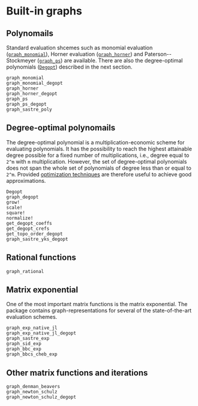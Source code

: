
# Built-in graphs

## Polynomails
Standard evaluation shcemes such as monomial evaluation ([`graph_monomial`](@ref)), Horner evaluation ([`graph_horner`](@ref)) and Paterson--Stockmeyer ([`graph_ps`](@ref)) are available. There are also the degree-optimal polynomials ([`Degopt`](@ref)) described in the next section.
```@docs
graph_monomial
graph_monomial_degopt
graph_horner
graph_horner_degopt
graph_ps
graph_ps_degopt
graph_sastre_poly
```


## Degree-optimal polynomails
The degree-optimal polynomial is a multiplication-economic scheme for evaluating polynomials.
It has the possibility to reach the highest attainable degree possible for a fixed number of multiplications, i.e., degree equal to ``2^m`` with ``m`` multiplication. However, the set of degree-optimal polynomials does not span the whole set of polynomials of degree less than or equal to ``2^m``. Provided [optimization techniques](optim.md) are therefore useful to achieve good approximations.
```@docs
Degopt
graph_degopt
grow!
scale!
square!
normalize!
get_degopt_coeffs
get_degopt_crefs
get_topo_order_degopt
graph_sastre_yks_degopt
```

## Rational functions
```@docs
graph_rational
```

## Matrix exponential
One of the most important matrix functions is the matrix exponential.
The package contains graph-representations for several of the state-of-the-art evaluation schemes.
```@docs
graph_exp_native_jl
graph_exp_native_jl_degopt
graph_sastre_exp
graph_sid_exp
graph_bbc_exp
graph_bbcs_cheb_exp
```

## Other matrix functions and iterations
```@docs
graph_denman_beavers
graph_newton_schulz
graph_newton_schulz_degopt
```